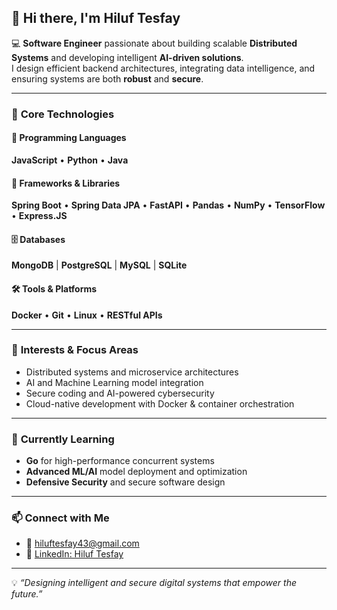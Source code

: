 ## 👋 Hi there, I'm **Hiluf Tesfay**

💻 **Software Engineer** passionate about building scalable **Distributed Systems** and developing intelligent **AI-driven solutions**.  
I  design efficient backend architectures, integrating data intelligence, and ensuring systems are both **robust** and **secure**.

---

### 🚀 **Core Technologies**

#### 💬 Programming Languages  
**JavaScript** • **Python** • **Java**

#### 🧩 Frameworks & Libraries  
**Spring Boot** • **Spring Data JPA** • **FastAPI** • **Pandas** • **NumPy** • **TensorFlow** • **Express.JS**

#### 🗄️ Databases  
**MongoDB** | **PostgreSQL** | **MySQL** | **SQLite**

#### 🛠️ Tools & Platforms  
**Docker** • **Git** • **Linux** • **RESTful APIs**

---

### 🧠 **Interests & Focus Areas**
- Distributed systems and microservice architectures  
- AI and Machine Learning model integration  
- Secure coding and AI-powered cybersecurity  
- Cloud-native development with Docker & container orchestration  

---

### 🌱 **Currently Learning**
- **Go** for high-performance concurrent systems  
- **Advanced ML/AI** model deployment and optimization  
- **Defensive Security** and secure software design  

---

### 📫 **Connect with Me**
- 📧 [hiluftesfay43@gmail.com](mailto:hiluftesfay43@gmail.com)  
- 🔗 [LinkedIn: Hiluf Tesfay](https://www.linkedin.com/in/hiluf-tesfay)

---

💡 *“Designing intelligent and secure digital systems that empower the future.”*
